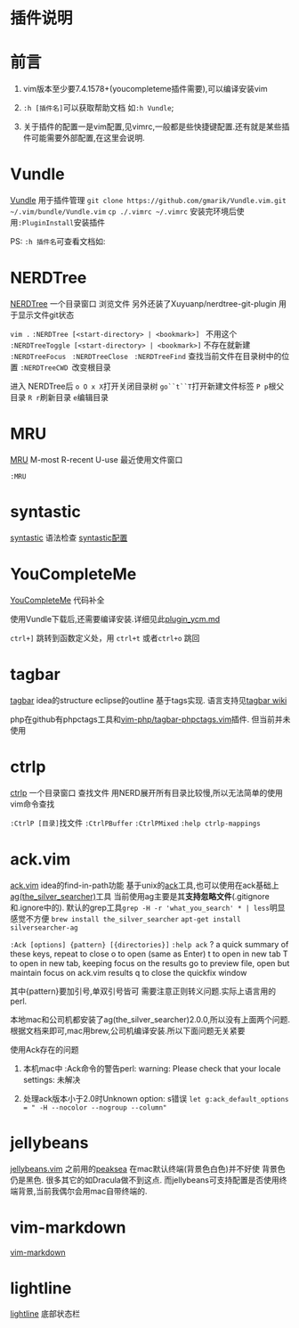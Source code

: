 # 插件说明

# 前言

1. vim版本至少要7.4.1578+(youcompleteme插件需要),可以编译安装vim

2. `:h [插件名]`可以获取帮助文档 如`:h Vundle`;

3. 关于插件的配置一是vim配置,见vimrc,一般都是些快捷键配置.还有就是某些插件可能需要外部配置,在这里会说明.

# Vundle
[Vundle](https://github.com/VundleVim/Vundle.vim) 用于插件管理
`git clone https://github.com/gmarik/Vundle.vim.git ~/.vim/bundle/Vundle.vim`
`cp ./.vimrc ~/.vimrc`
 安装完环境后使用`:PluginInstall`安装插件
 
PS: `:h 插件名`可查看文档如:

# NERDTree
[NERDTree](https://github.com/scrooloose/nerdtree) 一个目录窗口 浏览文件
另外还装了Xuyuanp/nerdtree-git-plugin 用于显示文件git状态


`vim .`
`:NERDTree [<start-directory> | <bookmark>] ` 不用这个
`:NERDTreeToggle [<start-directory> | <bookmark>]` 不存在就新建
`:NERDTreeFocus `
`:NERDTreeClose `
`:NERDTreeFind` 查找当前文件在目录树中的位置
`:NERDTreeCWD `改变根目录

进入 NERDTree后
`o O x X`打开关闭目录树
`go``t``T`打开新建文件标签
`P p`根父目录
`R r`刷新目录
`e`编辑目录

# MRU
[MRU](https://github.com/vim-scripts/mru.vim) M-most R-recent U-use 最近使用文件窗口
 
`:MRU` 
 
# syntastic
[syntastic](https://github.com/vim-syntastic/syntastic) 语法检查
[syntastic配置](plugin_syntastic.md)

# YouCompleteMe
[YouCompleteMe](https://github.com/Valloric/YouCompleteMe) 代码补全

使用Vundle下载后,还需要编译安装.详细见此[plugin_ycm.md](plugin_ycm.md)

`ctrl+]` 跳转到函数定义处，用 `ctrl+t` 或者`ctrl+o` 跳回


# tagbar
[tagbar](https://github.com/majutsushi/tagbar) idea的structure eclipse的outline
基于tags实现. 语言支持见[tagbar wiki](https://github.com/majutsushi/tagbar/wiki)

php在github有phpctags工具和[vim-php/tagbar-phpctags.vim](https://github.com/vim-php/tagbar-phpctags.vim)插件.
但当前并未使用

# ctrlp
[ctrlp](https://github.com/kien/ctrlp.vim) 一个目录窗口 查找文件 
用NERD展开所有目录比较慢,所以无法简单的使用vim命令查找

`:CtrlP [目录]`找文件 
`:CtrlPBuffer`
`:CtrlPMixed`
`:help ctrlp-mappings`

# ack.vim
[ack.vim](https://github.com/mileszs/ack.vim) idea的find-in-path功能
基于unix的[ack](https://beyondgrep.com/documentation/)工具,也可以使用在ack基础上[ag(the_silver_searcher)](https://github.com/ggreer/the_silver_searcher)工具
当前使用ag主要是其**支持忽略文件**(.gitignore和.ignore中的).
默认的grep工具`grep -H -r 'what_you_search' * | less`明显感觉不方便
`brew install the_silver_searcher`
`apt-get install silversearcher-ag`

`:Ack [options] {pattern} [{directories}]`
`:help ack`
?    a quick summary of these keys, repeat to close
o    to open (same as Enter)
t    to open in new tab
T    to open in new tab, keeping focus on the results
go  to preview file, open but maintain focus on ack.vim results
q    to close the quickfix window

其中{pattern}要加引号,单双引号皆可 需要注意正则转义问题.实际上语言用的perl.

本地mac和公司机都安装了ag(the_silver_searcher)2.0.0,所以没有上面两个问题.
根据文档来即可,mac用brew,公司机编译安装.所以下面问题无关紧要



使用Ack存在的问题

1. 本机mac中 :Ack命令的警告perl: warning: Please check that your locale settings:
未解决

2. 处理ack版本小于2.0时Unknown option: s错误
 `let g:ack_default_options = " -H --nocolor --nogroup --column"`


# jellybeans
[jellybeans.vim](https://github.com/nanotech/jellybeans.vim)
之前用的[peaksea](https://github.com/vim-scripts/peaksea) 在mac默认终端(背景色白色)并不好使 背景色仍是黑色.
很多其它的如Dracula做不到这点. 而jellybeans可支持配置是否使用终端背景,当前我偶尔会用mac自带终端的.

# vim-markdown
[vim-markdown](https://github.com/plasticboy/vim-markdown)


# lightline
[lightline](https://github.com/itchyny/lightline.vim) 底部状态栏



